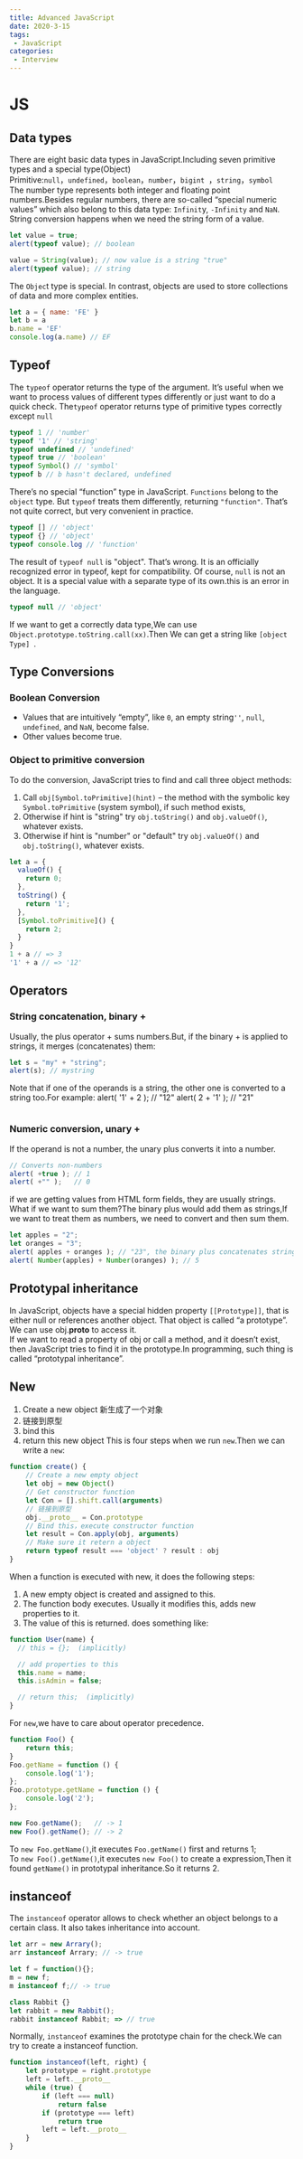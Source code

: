 ```yaml
---
title: Advanced JavaScript
date: 2020-3-15
tags:
 - JavaScript
categories: 
 - Interview
---
```



# JS

## Data types

There are eight basic data types in JavaScript.Including seven primitive types and a special type(Object)   
Primitive:`null`，`undefined`，`boolean`，`number`，`bigint `，`string`，`symbol`   
The number type represents both integer and floating point numbers.Besides regular numbers, there are so-called “special numeric values” which also belong to this data type: `Infinit`y, `-Infinity` and `NaN`.   
String conversion happens when we need the string form of a value.
```js
let value = true;
alert(typeof value); // boolean

value = String(value); // now value is a string "true"
alert(typeof value); // string
```
The `Objec`t type is special. In contrast, objects are used to store collections of data and more complex entities.
```js
let a = { name: 'FE' }
let b = a
b.name = 'EF'
console.log(a.name) // EF
```
## Typeof
The `typeof` operator returns the type of the argument. It’s useful when we want to process values of different types differently or just want to do a quick check.
The`typeof` operator returns type of primitive types correctly except `null`
```js
typeof 1 // 'number'
typeof '1' // 'string'
typeof undefined // 'undefined'
typeof true // 'boolean'
typeof Symbol() // 'symbol'
typeof b // b hasn't declared, undefined
```
There’s no special “function” type in JavaScript. `Functions` belong to the `object` type. But `typeof` treats them differently, returning `"function"`. That’s not quite correct, but very convenient in practice.
```js
typeof [] // 'object'
typeof {} // 'object'
typeof console.log // 'function'
```
The result of `typeof null` is "object". That’s wrong. It is an officially recognized error in typeof, kept for compatibility. Of course, `null` is not an object. It is a special value with a separate type of its own.this is an error in the language.
```js
typeof null // 'object'
```
If we want to get a correctly data type,We can use `Object.prototype.toString.call(xx)`.Then We can get a string like `[object Type] `.
## Type Conversions
### Boolean Conversion
* Values that are intuitively “empty”, like `0`, an empty string`''`, `null`, `undefined`, and `NaN`, become false.
* Other values become true.
### Object to primitive conversion
To do the conversion, JavaScript tries to find and call three object methods:
1. Call `obj[Symbol.toPrimitive](hint)` – the method with the symbolic key` Symbol.toPrimitive` (system symbol), if such method exists,
2. Otherwise if hint is "string"
try `obj.toString()` and `obj.valueOf()`, whatever exists.
3. Otherwise if hint is "number" or "default"
try `obj.valueOf()` and `obj.toString()`, whatever exists.
```js
let a = {
  valueOf() {
    return 0;
  },
  toString() {
    return '1';
  },
  [Symbol.toPrimitive]() {
    return 2;
  }
}
1 + a // => 3
'1' + a // => '12'
```
## Operators
### String concatenation, binary +
Usually, the plus operator + sums numbers.But, if the binary + is applied to strings, it merges (concatenates) them:
```js
let s = "my" + "string";
alert(s); // mystring
```
Note that if one of the operands is a string, the other one is converted to a string too.For example:
alert( '1' + 2 ); // "12"
alert( 2 + '1' ); // "21"
```js
```
### Numeric conversion, unary +
If the operand is not a number, the unary plus converts it into a number.
```js
// Converts non-numbers
alert( +true ); // 1
alert( +"" );   // 0
```
if we are getting values from HTML form fields, they are usually strings. What if we want to sum them?The binary plus would add them as strings,If we want to treat them as numbers, we need to convert and then sum them.
```js
let apples = "2";
let oranges = "3";
alert( apples + oranges ); // "23", the binary plus concatenates strings
alert( Number(apples) + Number(oranges) ); // 5
```
## Prototypal inheritance
In JavaScript, objects have a special hidden property `[[Prototype]]`, that is either null or references another object. That object is called “a prototype”.   
We can use obj.__proto__ to access it.   
If we want to read a property of obj or call a method, and it doesn’t exist, then JavaScript tries to find it in the prototype.In programming, such thing is called “prototypal inheritance”.
## New
1. Create a new object 新生成了一个对象
2. 链接到原型
3. bind this
4. return this new object 
This is four steps when we run `new`.Then we can write a `new`:
```js
function create() {
    // Create a new empty object
    let obj = new Object()
    // Get constructor function
    let Con = [].shift.call(arguments)
    // 链接到原型
    obj.__proto__ = Con.prototype
    // Bind this，execute constructor function
    let result = Con.apply(obj, arguments)
    // Make sure it retern a object
    return typeof result === 'object' ? result : obj
}
```
When a function is executed with new, it does the following steps:
1. A new empty object is created and assigned to this.
2. The function body executes. Usually it modifies this, adds new properties to it.
3. The value of this is returned.
does something like:
```js
function User(name) {
  // this = {};  (implicitly)

  // add properties to this
  this.name = name;
  this.isAdmin = false;

  // return this;  (implicitly)
}
```
For `new`,we have to care about operator precedence.
```js
function Foo() {
    return this;
}
Foo.getName = function () {
    console.log('1');
};
Foo.prototype.getName = function () {
    console.log('2');
};

new Foo.getName();   // -> 1
new Foo().getName(); // -> 2
```
To `new Foo.getName()`,it executes `Foo.getName()` first and returns 1;   
To `new Foo().getName()`,it executes `new Foo()` to create a expression,Then it found `getName()` in prototypal inheritance.So it returns 2.
## instanceof
The `instanceof` operator allows to check whether an object belongs to a certain class. It also takes inheritance into account.
```js
let arr = new Arrary();
arr instanceof Arrary; // -> true

let f = function(){};
m = new f;
m instanceof f;// -> true

class Rabbit {}
let rabbit = new Rabbit();
rabbit instanceof Rabbit; => // true
```
Normally, `instanceof` examines the prototype chain for the check.We can try to create a instanceof function.
```js
function instanceof(left, right) {
    let prototype = right.prototype
    left = left.__proto__
    while (true) {
    	if (left === null)
    		return false
    	if (prototype === left)
    		return true
    	left = left.__proto__
    }
}
```